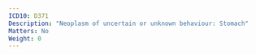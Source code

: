```yaml
---
ICD10: D371
Description: "Neoplasm of uncertain or unknown behaviour: Stomach"
Matters: No
Weight: 0
---
```

